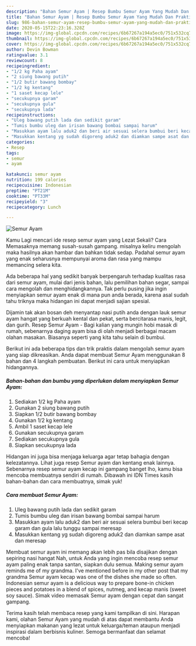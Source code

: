 ```yaml
---
description: "Bahan Semur Ayam | Resep Bumbu Semur Ayam Yang Mudah Dan Praktis"
title: "Bahan Semur Ayam | Resep Bumbu Semur Ayam Yang Mudah Dan Praktis"
slug: 986-bahan-semur-ayam-resep-bumbu-semur-ayam-yang-mudah-dan-praktis
date: 2020-05-15T22:23:16.328Z
image: https://img-global.cpcdn.com/recipes/6b67267a194a5ec0/751x532cq70/semur-ayam-foto-resep-utama.jpg
thumbnail: https://img-global.cpcdn.com/recipes/6b67267a194a5ec0/751x532cq70/semur-ayam-foto-resep-utama.jpg
cover: https://img-global.cpcdn.com/recipes/6b67267a194a5ec0/751x532cq70/semur-ayam-foto-resep-utama.jpg
author: Devin Bowman
ratingvalue: 3.1
reviewcount: 8
recipeingredient:
- "1/2 kg Paha ayam"
- "2 siung bawang putih"
- "1/2 butir bawang bombay"
- "1/2 kg kentang"
- "1 saset kecap lele"
- "secukupnya garam"
- "secukupnya gula"
- "secukupnya lada"
recipeinstructions:
- "Uleg bawang putih lada dan sedikit garam"
- "Tumis bumbu uleg dan irisan bawang bombai sampai harum"
- "Masukkan ayam lalu aduk2 dan beri air sesuai selera bumbui beri kecap garam dan gula lalu tunggu sampai meresap"
- "Masukkan kentang yg sudah digoreng aduk2 dan diamkan sampe asat dan meresap"
categories:
- Resep
tags:
- semur
- ayam

katakunci: semur ayam 
nutrition: 199 calories
recipecuisine: Indonesian
preptime: "PT21M"
cooktime: "PT33M"
recipeyield: "3"
recipecategory: Lunch

---
```



![Semur Ayam](https://img-global.cpcdn.com/recipes/6b67267a194a5ec0/751x532cq70/semur-ayam-foto-resep-utama.jpg)

Kamu Lagi mencari ide resep semur ayam yang Lezat Sekali? Cara Memasaknya memang susah-susah gampang. misalnya keliru mengolah maka hasilnya akan hambar dan bahkan tidak sedap. Padahal semur ayam yang enak seharusnya mempunyai aroma dan rasa yang mampu memancing selera kita.

Ada beberapa hal yang sedikit banyak berpengaruh terhadap kualitas rasa dari semur ayam, mulai dari jenis bahan, lalu pemilihan bahan segar, sampai cara mengolah dan menghidangkannya. Tak perlu pusing jika ingin menyiapkan semur ayam enak di mana pun anda berada, karena asal sudah tahu triknya maka hidangan ini dapat menjadi sajian spesial.

Dijamin tak akan bosan deh menyantap nasi putih anda dengan lauk semur ayam hangat yang berkuah kental dan pekat, serta bercitarasa manis, legit, dan gurih. Resep Semur Ayam - Bagi kalian yang mungin hobi masak di rumah, sebenarnya daging ayam bisa di olah menjadi berbagai macam olahan masakan. Biasanya seperti yang kita tahu selain di bumbui.


Berikut ini ada beberapa tips dan trik praktis dalam mengolah semur ayam yang siap dikreasikan. Anda dapat membuat Semur Ayam menggunakan 8 bahan dan 4 langkah pembuatan. Berikut ini cara untuk menyiapkan hidangannya.

<!--inarticleads1-->

##### Bahan-bahan dan bumbu yang diperlukan dalam menyiapkan Semur Ayam:

1. Sediakan 1/2 kg Paha ayam
1. Gunakan 2 siung bawang putih
1. Siapkan 1/2 butir bawang bombay
1. Gunakan 1/2 kg kentang
1. Ambil 1 saset kecap lele
1. Gunakan secukupnya garam
1. Sediakan secukupnya gula
1. Siapkan secukupnya lada


Hidangan ini juga bisa menjaga keluarga agar tetap bahagia dengan kelezatannya. Lihat juga resep Semur ayam dan kentang enak lainnya. Sebenarnya resep semur ayam kecap ini gampang banget lho, kamu bisa mencoba membuatnya sendiri di rumah. Dibawah ini IDN Times kasih bahan-bahan dan cara membuatnya, simak yuk! 

<!--inarticleads2-->

##### Cara membuat Semur Ayam:

1. Uleg bawang putih lada dan sedikit garam
1. Tumis bumbu uleg dan irisan bawang bombai sampai harum
1. Masukkan ayam lalu aduk2 dan beri air sesuai selera bumbui beri kecap garam dan gula lalu tunggu sampai meresap
1. Masukkan kentang yg sudah digoreng aduk2 dan diamkan sampe asat dan meresap


Membuat semur ayam ini memang akan lebih pas bila disajikan dengan sepiring nasi hangat Nah, untuk Anda yang ingin mencoba resep semur ayam paling enak tanpa santan, siapkan dulu semua. Making semur ayam reminds me of my grandma. I&#39;ve mentioned before in my other post that my grandma Semur ayam kecap was one of the dishes she made so often. Indonesian semur ayam is a delicious way to prepare bone-in chicken pieces and potatoes in a blend of spices, nutmeg, and kecap manis (sweet soy sauce). Simak video memasak Semur ayam dengan cepat dan sangat gampang. 

Terima kasih telah membaca resep yang kami tampilkan di sini. Harapan kami, olahan Semur Ayam yang mudah di atas dapat membantu Anda menyiapkan makanan yang lezat untuk keluarga/teman ataupun menjadi inspirasi dalam berbisnis kuliner. Semoga bermanfaat dan selamat mencoba!

